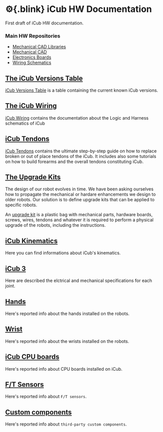 # :gear:{.blink} iCub HW Documentation
First draft of iCub HW documentation.

### Main HW Repositories
- [Mechanical CAD Libraries](https://github.com/icub-tech-iit/cad-libraries)
- [Mechanical CAD](https://github.com/icub-tech-iit/cad-mechanics-public)
- [Electronics Boards](https://github.com/icub-tech-iit/electronics-boards-public)
- [Wiring Schematics](https://github.com/icub-tech-iit/electronics-wiring-public)

## [The iCub Versions Table](./icub_versions/index.md)
[iCub Versions Table](./icub_versions/index.md) is a table containing the current known iCub versions.

## [The iCub Wiring](./icub_wiring/index.md)
[iCub Wiring](./icub_wiring/index.md) contains the documentation about the Logic and Harness schematics of iCub

## [iCub Tendons](./icub_tendons/index.md)
[iCub Tendons](./icub_tendons/index.md) contains the ultimate step-by-step guide on how to replace broken or out of place tendons of the iCub. It includes also some tutorials on how to build forearms and the overall tendons constituting iCub.

## [The Upgrade Kits](./upgrade_kits/index.md)
The design of our robot evolves in time. We have been asking ourselves how to propagate the mechanical or hardare enhancements we design to older robots. Our solution is to define upgrade kits that can be applied to specific robots.

An [upgrade kit](./upgrade_kits/index.md) is a plastic bag with mechanical parts, hardware boards, screws, wires, tendons and whatever it is required to perform a physical upgrade of the robots, including the instructions.

## [iCub Kinematics](./icub_kinematics/index.md)
Here you can find informations about iCub's kinematics.

## [iCub 3](./icub3/icub3-joints.md)
Here are described the elctrical and mechanical specifications for each joint.

## [Hands](./hands/index.md)
Here's reported info about the hands installed on the robots.

## [Wrist](./wrists/index.md)
Here's reported info about the wrists installed on the robots.

## [iCub CPU boards](./icub_cpu_boards/icub_cpu_boards.md)
Here's reported info about CPU boards installed on iCub.

## [F/T Sensors](./ft_sensors/index.md)
Here's reported info about `F/T sensors`.

## [Custom components](./custom_components/custom_components.md)
Here's reported info about `third-party custom components`.
